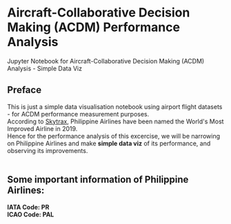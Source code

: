# Aircraft-Collaborative Decision Making (ACDM) Performance Analysis
Jupyter Notebook for Aircraft-Collaborative Decision Making (ACDM) Analysis - Simple Data Viz
<br/>
## Preface
This is just a simple data visualisation notebook using airport flight datasets - for ACDM performance measurement purposes.    
According to [Skytrax](https://www.worldairlineawards.com/worlds-most-improved-airlines-2019/), Philippine Airlines have been named the World's Most Improved Airline in 2019.      
Hence for the performance analysis of this excercise, we will be narrowing on Philippine Airlines and make **simple data viz** of its performance, and observing its improvements.       
<br/>
## Some important information of Philippine Airlines:      
**IATA Code: PR**      
**ICAO Code: PAL**
